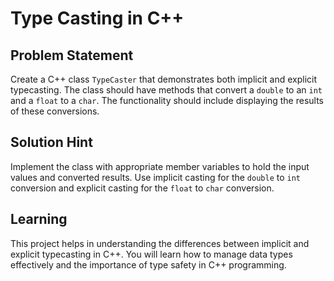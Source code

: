 # Type Casting in C++

## Problem Statement  
Create a C++ class `TypeCaster` that demonstrates both implicit and explicit typecasting. The class should have methods that convert a `double` to an `int` and a `float` to a `char`. The functionality should include displaying the results of these conversions.

## Solution Hint  
Implement the class with appropriate member variables to hold the input values and converted results. Use implicit casting for the `double` to `int` conversion and explicit casting for the `float` to `char` conversion.

## Learning  
This project helps in understanding the differences between implicit and explicit typecasting in C++. You will learn how to manage data types effectively and the importance of type safety in C++ programming.
